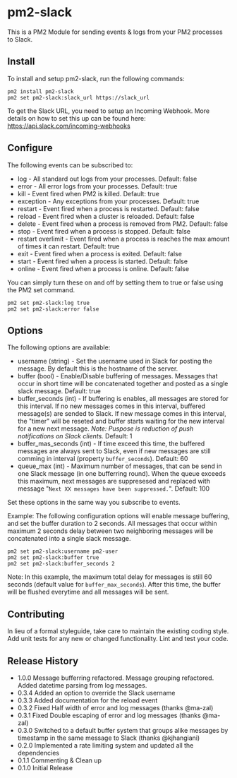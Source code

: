 # pm2-slack

This is a PM2 Module for sending events & logs from your PM2 processes to Slack.

## Install

To install and setup pm2-slack, run the following commands:

```
pm2 install pm2-slack
pm2 set pm2-slack:slack_url https://slack_url
```

To get the Slack URL, you need to setup an Incoming Webhook. More details on how to set this up can be found here: https://api.slack.com/incoming-webhooks

## Configure

The following events can be subscribed to:

- log - All standard out logs from your processes. Default: false
- error - All error logs from your processes. Default: true
- kill - Event fired when PM2 is killed. Default: true
- exception - Any exceptions from your processes. Default: true
- restart - Event fired when a process is restarted. Default: false
- reload - Event fired when a cluster is reloaded. Default: false
- delete - Event fired when a process is removed from PM2. Default: false
- stop - Event fired when a process is stopped. Default: false
- restart overlimit - Event fired when a process is reaches the max amount of times it can restart. Default: true
- exit - Event fired when a process is exited. Default: false
- start -  Event fired when a process is started. Default: false
- online - Event fired when a process is online. Default: false

You can simply turn these on and off by setting them to true or false using the PM2 set command.

```
pm2 set pm2-slack:log true
pm2 set pm2-slack:error false
```

## Options

The following options are available:

- username (string) - Set the username used in Slack for posting the message. By default this is the hostname of the server.
- buffer (bool) - Enable/Disable buffering of messages. Messages that occur in short time will be concatenated together and posted as a single slack message. Default: true
- buffer_seconds (int) - If buffering is enables, all messages are stored for this interval. If no new messages comes in this interval, buffered message(s) are sended to Slack. If new message comes in this interval, the "timer" will be reseted and buffer starts waiting for the new interval for a new next message. *Note: Puspose is reduction of push notifications on Slack clients.* Default: 1
- buffer_mas_seconds (int) - If time exceed this time, the buffered messages are always sent to Slack, even if new messages are still comming in interval (property `buffer_seconds`). Default: 60
- queue_max (int) - Maximum number of messages, that can be send in one Slack message (in one bufferring round). When the queue exceeds this maximum, next messages are suppresesed and replaced with message "`Next XX messages have been suppressed.`". Default: 100

Set these options in the same way you subscribe to events.

Example: The following configuration options will enable message buffering, and set the buffer duration to 2 seconds. All messages that occur within maximum 2 seconds delay between two neighboring messages will be concatenated into a single slack message.

```
pm2 set pm2-slack:username pm2-user
pm2 set pm2-slack:buffer true
pm2 set pm2-slack:buffer_seconds 2
```

Note: In this example, the maximum total delay for messages is still 60 seconds (default value for `buffer_max_seconds`). After this time, the buffer will be flushed
everytime and all messages will be sent.


## Contributing

In lieu of a formal styleguide, take care to maintain the existing coding style. Add unit tests for any new or changed functionality. Lint and test your code.

## Release History
- 1.0.0 Message bufferring refactored. Message grouping refactored.
        Added datetime parsing from log messages.
- 0.3.4 Added an option to override the Slack username
- 0.3.3 Added documentation for the reload event
- 0.3.2 Fixed Half width of error and log messages (thanks @ma-zal)
- 0.3.1 Fixed Double escaping of error and log messages (thanks @ma-zal)
- 0.3.0 Switched to a default buffer system that groups alike messages by timestamp in the same message to Slack (thanks @kjhangiani)
- 0.2.0 Implemented a rate limiting system and updated all the dependencies
- 0.1.1 Commenting & Clean up
- 0.1.0 Initial Release

